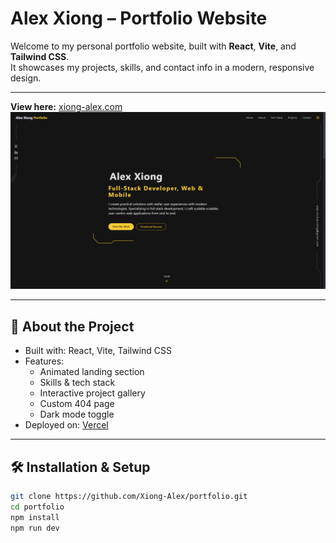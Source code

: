 # Alex Xiong – Portfolio Website

Welcome to my personal portfolio website, built with **React**, **Vite**, and **Tailwind CSS**.  
It showcases my projects, skills, and contact info in a modern, responsive design.

---

**View here:** [xiong-alex.com](https://www.xiong-alex.com)
![Portfolio Screenshot](public/preview.png) 

---

## 📖 About the Project

- Built with: React, Vite, Tailwind CSS
- Features:
  - Animated landing section
  - Skills & tech stack
  - Interactive project gallery
  - Custom 404 page
  - Dark mode toggle
- Deployed on: [Vercel](https://vercel.com/)

---

## 🛠 Installation & Setup

```bash
git clone https://github.com/Xiong-Alex/portfolio.git
cd portfolio
npm install
npm run dev
